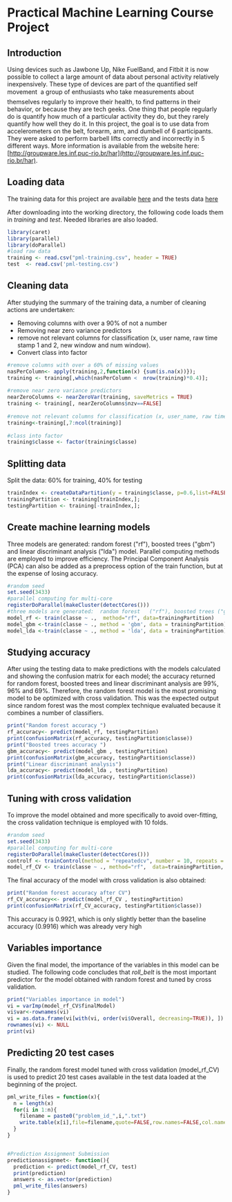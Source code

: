 Practical Machine Learning Course Project
========================================================

Introduction
-------------------------------
Using devices such as Jawbone Up, Nike FuelBand, and Fitbit it is now possible to collect a large amount of data about personal activity relatively inexpensively. These type of devices are part of the quantified self movement  a group of enthusiasts who take measurements about themselves regularly to improve their health, to find patterns in their behavior, or because they are tech geeks. One thing that people regularly do is quantify how much of a particular activity they do, but they rarely quantify how well they do it. In this project, the goal is  to use data from accelerometers on the belt, forearm, arm, and dumbell of 6 participants. They were asked to perform barbell lifts correctly and incorrectly in 5 different ways. More information is available from the website here:  [http://groupware.les.inf.puc-rio.br/har](http://groupware.les.inf.puc-rio.br/har).


Loading data
-------------------------------


The training data for this project are available   [here](https://d396qusza40orc.cloudfront.net/predmachlearn/pml-training.csv) and the tests data [here](https://d396qusza40orc.cloudfront.net/predmachlearn/pml-testing.csv) 

After downloading into the working directory, the following code loads them in *training* and *test*. Needed libraries are also loaded.


```r
library(caret)
library(parallel)
library(doParallel)
#load raw data
training <- read.csv("pml-training.csv", header = TRUE)
test  <- read.csv('pml-testing.csv')
```



Cleaning data 
-------------------------------
After studying the summary of the training data, a number of cleaning actions are undertaken:
- Removing columns with over a 90% of not a number
- Removing near zero variance predictors
- remove not relevant columns for classification (x, user name, raw time stamp 1 and 2, new window and num window).
- Convert class into factor


```r
#remove columns with over a 60% of missing values
nasPerColumn<- apply(training,2,function(x) {sum(is.na(x))});
training <- training[,which(nasPerColumn <  nrow(training)*0.4)];  
  
#remove near zero variance predictors
nearZeroColumns <- nearZeroVar(training, saveMetrics = TRUE)
training <- training[, nearZeroColumns$nzv==FALSE]
  
#remove not relevant columns for classification (x, user_name, raw time stamp 1  and 2, "new_window" and "num_window")
training<-training[,7:ncol(training)]
  
#class into factor
training$classe <- factor(training$classe)
```


Splitting data
-------------------------------
Split the data: 60% for training, 40% for testing


```r
trainIndex <- createDataPartition(y = training$classe, p=0.6,list=FALSE);
trainingPartition <- training[trainIndex,];
testingPartition <- training[-trainIndex,];
```

Create machine learning models
-------------------------------
Three models are generated:  random forest ("rf"), boosted trees ("gbm") and linear discriminant analysis ("lda") model. Parallel computing methods are employed to improve efficiency. The Principal Component Analysis (PCA) can also be added as a preprocess option of the train function, but at the expense of losing accuracy.


```r
#random seed
set.seed(3433)
#parallel computing for multi-core
registerDoParallel(makeCluster(detectCores()))
#three models are generated:  random forest   ("rf"), boosted trees ("gbm") and linear discriminant analysis ("lda") model   
model_rf <- train(classe ~ .,  method="rf", data=trainingPartition)    
model_gbm <-train(classe ~ ., method = 'gbm', data = trainingPartition)
model_lda <-train(classe ~ ., method = 'lda', data = trainingPartition) 
```


Studying accuracy
-------------------------------
After using the testing data to make predictions with the models calculated and showing the confusion matrix for each model; the accuracy returned for random forest, boosted trees and linear discriminant analysis are 99%, 96% and 69\%. Therefore, the random forest model is the most promising model to be optimized with cross validation.  This was the expected output since random forest was the most complex technique evaluated because it combines a number of classifiers. 


```r
print("Random forest accuracy ")
rf_accuracy<- predict(model_rf, testingPartition)
print(confusionMatrix(rf_accuracy, testingPartition$classe))
print("Boosted trees accuracy ")
gbm_accuracy<- predict(model_gbm , testingPartition)
print(confusionMatrix(gbm_accuracy, testingPartition$classe))
print("Linear discriminant analysis")
lda_accuracy<- predict(model_lda , testingPartition)
print(confusionMatrix(lda_accuracy, testingPartition$classe))
```

Tuning with cross validation
-------------------------------
To improve the model obtained and more specifically to avoid over-fitting, the cross validation technique is employed with 10 folds.


```r
#random seed
set.seed(3433)
#parallel computing for multi-core
registerDoParallel(makeCluster(detectCores()))  
controlf <- trainControl(method = "repeatedcv", number = 10, repeats = 10)
model_rf_CV <- train(classe ~ ., method="rf",  data=trainingPartition, trControl = controlf)
```



The final accuracy of the model with cross validation is also obtained:


```r
print("Random forest accuracy after CV")
rf_CV_accuracy<<- predict(model_rf_CV , testingPartition)
print(confusionMatrix(rf_CV_accuracy, testingPartition$classe))
```

This accuracy is 0.9921, which is only slightly better than the baseline accuracy (0.9916) which was already very high 


Variables importance
-------------------------------
Given the final model, the importance of the variables in this model can be studied. The following code concludes that *roll_belt* is the most important predictor for the model obtained with random forest and tuned by cross validation.



```r
print("Variables importance in model")
vi = varImp(model_rf_CV$finalModel)
vi$var<-rownames(vi)
vi = as.data.frame(vi[with(vi, order(vi$Overall, decreasing=TRUE)), ])
rownames(vi) <- NULL
print(vi)
```



Predicting 20 test cases
-------------------------------
Finally, the random forest model tuned with cross validation (model_rf_CV) is used to predict  20 test cases available in the test data loaded at the beginning of the project.


```r
pml_write_files = function(x){
  n = length(x)
  for(i in 1:n){
    filename = paste0("problem_id_",i,".txt")
    write.table(x[i],file=filename,quote=FALSE,row.names=FALSE,col.names=FALSE)
  }
}


#Prediction Assignment Submission
predictionassignmet<- function(){
  prediction <- predict(model_rf_CV, test)
  print(prediction)
  answers <- as.vector(prediction)
  pml_write_files(answers)
}
```


